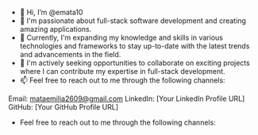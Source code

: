 - 👋 Hi, I’m @emata10
- 👀 I'm passionate about full-stack software development and creating amazing applications.
- 🌱 Currently, I'm expanding my knowledge and skills in various technologies and frameworks to stay up-to-date with the latest trends and advancements in the field.
- 💞️  I'm actively seeking opportunities to collaborate on exciting projects where I can contribute my expertise in full-stack development.
- 📫 Feel free to reach out to me through the following channels:

Email: mataemilia2609@gmail.com
LinkedIn: [Your LinkedIn Profile URL]
GitHub: [Your GitHub Profile URL]
- Feel free to reach out to me through the following channels:

<!---
emata10/emata10 is a ✨ special ✨ repository because its `README.md` (this file) appears on your GitHub profile.
You can click the Preview link to take a look at your changes.
--->
